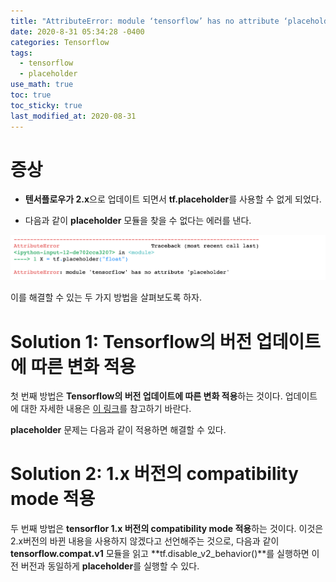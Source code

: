 ```yaml
---
title: "AttributeError: module ‘tensorflow’ has no attribute ‘placeholder' 해결 방법"
date: 2020-8-31 05:34:28 -0400
categories: Tensorflow
tags:
  - tensorflow 
  - placeholder
use_math: true
toc: true
toc_sticky: true
last_modified_at: 2020-08-31
---
```


# 증상 

* **텐서플로우가 2.x**으로 업데이트 되면서 **tf.placeholder**를 사용할 수 없게 되었다. 

<script src="https://gist.github.com/gimoonnam/116dae24c5d91a128b36ffb85aa28701.js"></script>

* 다음과 같이 **placeholder** 모듈을 찾을 수 없다는 에러를 낸다. 

<img src="/assets/images/tf_placeholder_error.png" width="800px" >


이를 해결할 수 있는 두 가지 방법을 살펴보도록 하자. 



# Solution 1: Tensorflow의 버전 업데이트에 따른 변화 적용 

첫 번째 방법은 **Tensorflow의 버전 업데이트에 따른 변화 적용**하는 것이다. 업데이트에 대한 자세한 내용은 [이 링크](https://www.tensorflow.org/guide/migrate)를 참고하기 바란다. 

**placeholder** 문제는 다음과 같이 적용하면 해결할 수 있다. 

<script src="https://gist.github.com/gimoonnam/224fdfa50c17e29d9fcae4dd6757626a.js"></script>




# Solution 2: 1.x 버전의 compatibility mode 적용 

두 번째 방법은 **tensorflor 1.x 버전의 compatibility mode 적용**하는 것이다. 이것은 2.x버전의 바뀐 내용을 사용하지 않겠다고 선언해주는 것으로, 
다음과 같이 **tensorflow.compat.v1** 모듈을 읽고 **tf.disable_v2_behavior()**를 실행하면 이전 버전과 동일하게 **placeholder**를 실행할 수 있다. 

<script src="https://gist.github.com/gimoonnam/3b057a0a2ad8fcdc698509e56e055ead.js"></script>


